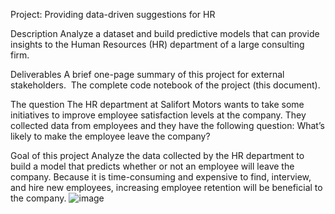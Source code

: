 Project: Providing data-driven suggestions for HR

Description
Analyze a dataset and build predictive models that can provide insights to the Human Resources (HR) department of a large consulting firm.

Deliverables
  A brief one-page summary of this project for external stakeholders. 
  The complete code notebook of the project (this document).

The question
The HR department at Salifort Motors wants to take some initiatives to improve employee satisfaction levels at the company. They collected data from employees and they have the following question:
What’s likely to make the employee leave the company?

Goal of this project
Analyze the data collected by the HR department to build a model that predicts whether or not an employee will leave the company. Because it is time-consuming and expensive to find, interview, and hire new employees, increasing employee retention will be beneficial to the company.
![image](https://github.com/user-attachments/assets/57831485-6f93-4ecf-86c5-9365e16c962c)
